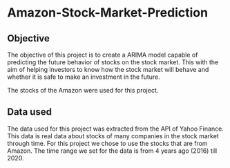 # Amazon-Stock-Market-Prediction

## Objective
The objective of this project is to create a ARIMA model capable of predicting the future behavior of stocks on the stock market. This with the aim of helping investors to know how the stock market will behave and whether it is safe to make an investment in the future. 

The stocks of the Amazon were used for this project.

## Data used
The data used for this project was extracted from the API of Yahoo Finance. This data is real data about stocks of many companies in the stock market through time. For this project we chose to use the stocks that are from Amazon. The time range we set for the data is from 4 years ago (2016) till 2020.

